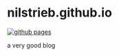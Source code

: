 # nilstrieb.github.io

[![github pages](https://github.com/Nilstrieb/nilstrieb.github.io/actions/workflows/pages.yml/badge.svg)](https://github.com/Nilstrieb/nilstrieb.github.io/actions/workflows/pages.yml)

a very good blog


